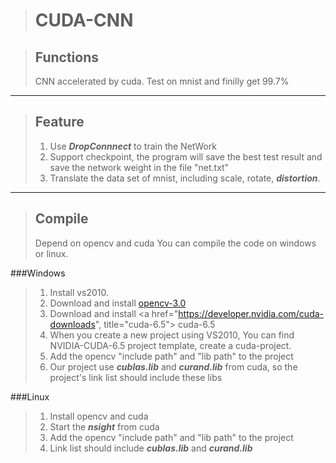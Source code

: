 >CUDA-CNN
>========



>Functions
>--------
>CNN accelerated by cuda. Test on mnist and finilly get 99.7%

***



>Feature
>--------
>1. Use ***DropConnnect*** to train the NetWork
>2. Support checkpoint, the program will save the best test result and save the network weight in the file "net.txt"
>3. Translate the data set of mnist, including scale, rotate, ***distortion***.

***

>Compile
>-------
>Depend on opencv and cuda
>You can compile the code on windows or linux.
>
###Windows
>1. Install vs2010.
>2. Download and install <a href="http://sourceforge.net/projects/opencvlibrary/files/opencv-win/3.0.0-beta/" title="opencv-3.0"> opencv-3.0</a> 
>3. Download and install <a href="https://developer.nvidia.com/cuda-downloads", title="cuda-6.5"> cuda-6.5</a>
>4. When you create a new project using VS2010, You can find NVIDIA-CUDA-6.5 project template, create a cuda-project.
>5. Add the opencv "include path" and "lib path" to the project
>6. Our project use ***cublas.lib*** and ***curand.lib*** from cuda, so the project's link list should include these libs
>
###Linux
>1. Install opencv and cuda
>2. Start the ***nsight*** from cuda
>3. Add the opencv "include path" and "lib path" to the project
>4. Link list should include ***cublas.lib*** and ***curand.lib***


